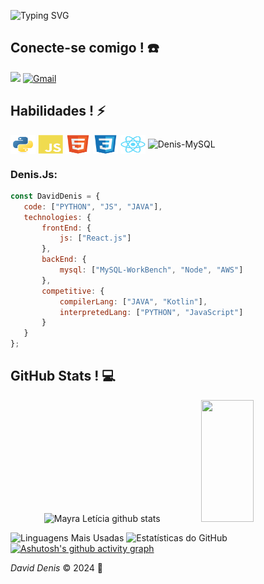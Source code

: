 ![Typing SVG](https://readme-typing-svg.herokuapp.com/?color=ffffff&size=33&center=true&vCenter=true&width=1000&lines=Hello+guys!+My+name+is+David+Denis;I'm+22+years+old;I'm+from+Brazil;I'm+Full-Stack+Developer;)
## Conecte-se comigo ! ☎️
<a href="https://www.linkedin.com/in/daviddenisdev/" target="_blank"><img src="https://img.shields.io/badge/-LinkedIn-%230077B5?style=for-the-badge&logo=linkedin&logoColor=white" target="_blank"></a>
[![Gmail](https://img.shields.io/badge/Gmail-D14836?style=for-the-badge&logo=gmail&logoColor=white)](https://mail.google.com/mail/u/0/#inbox?compose=GTvVlcSMTRvKtRTGlwFnZPFLmKHwbRfSgkmktmdnfCfQWrpSgJtLpRmHkVVHbVchrwlvrSmvNsTMW)

## Habilidades ! ⚡
<div style="display: inline_block"<br/>
  <img align="center" alt="Denis-Python" height="30" width="40" src="https://raw.githubusercontent.com/devicons/devicon/master/icons/python/python-original.svg">
  <img align="center" alt="Denis-Js" height="30" width="40" src="https://raw.githubusercontent.com/devicons/devicon/master/icons/javascript/javascript-plain.svg">
  <img align="center" alt="Denis-HTML" height="30" width="40" src="https://raw.githubusercontent.com/devicons/devicon/master/icons/html5/html5-original.svg">
  <img align="center" alt="Denis-CSS" height="30" width="40" src="https://raw.githubusercontent.com/devicons/devicon/master/icons/css3/css3-original.svg">
  <img align="center" alt="Denis-React" height="30" width="40" src="https://raw.githubusercontent.com/devicons/devicon/master/icons/react/react-original.svg">
  <img align="center" alt="Denis-MySQL" height="30" width="90" src="https://img.shields.io/badge/MySQL-005C84?style=for-the-badge&logo=mysql&logoColor=white">
</div>

### Denis.Js:

```javascript
const DavidDenis = {
   code: ["PYTHON", "JS", "JAVA"],
   technologies: {
       frontEnd: {
           js: ["React.js"]
       },
       backEnd: {
           mysql: ["MySQL-WorkBench", "Node", "AWS"]
       },
       competitive: {
           compilerLang: ["JAVA", "Kotlin"],
           interpretedLang: ["PYTHON", "JavaScript"]
       }
   }
};
```

## GitHub Stats ! 💻

<div align="center">  
  <img width="49%" height="195px" src="https://github-readme-stats.vercel.app/api?    username=davidenisDEV&show_icons=true&count_private=true&hide_border=true&title_color=ff91a4&icon_color=ff91a4&text_color=c9d1d9&bg_color=0d1117" alt="Mayra Letícia github stats" /> 
  <img width="41%" height="195px" src="https://github-readme-stats.vercel.app/api/top-langs/?username=davidenisDEV&layout=compact&hide_border=true&title_color=ff91a4&text_color=ff91a4&bg_color=0d1117" />
</div>

![Linguagens Mais Usadas](https://github-readme-stats.vercel.app/api/top-langs/?username=davidenisDEV&layout=compact&theme=dark&border_color=dark)
![Estatísticas do GitHub](https://github-readme-stats.vercel.app/api?username=davidenisDEV&layout=compact&theme=dark)
[![Ashutosh's github activity graph](https://github-readme-activity-graph.vercel.app/graph?username=davidenisDEV&theme=high-contrast)](https://github.com/ashutosh00710/github-readme-activity-graph)


*David Denis* © 2024 🌱
